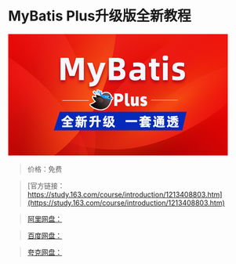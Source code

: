 # MyBatis Plus升级版全新教程

![img](../../../assets/study163/free/95f7603095cb492dbde6f4362d11871a.jpg)

> 价格：免费

> [官方链接：https://study.163.com/course/introduction/1213408803.htm](https://study.163.com/course/introduction/1213408803.htm)

> [阿里网盘：]()

> [百度网盘：]()

> [夸克网盘：]()
